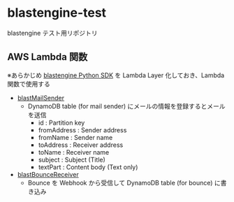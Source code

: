 # blastengine-test

blastengine テスト用リポジトリ

## AWS Lambda 関数

※あらかじめ [blastengine Python SDK](https://pypi.org/project/blastengine/) を Lambda Layer 化しておき、Lambda 関数で使用する

- [blastMailSender](lambda/blastMailSender/README.md)
  - DynamoDB table (for mail sender) にメールの情報を登録するとメールを送信
    - id : Partition key
    - fromAddress : Sender address
    - fromName : Sender name
    - toAddress : Receiver address
    - toName : Receiver name
    - subject : Subject (Title)
    - textPart : Content body (Text only)
- [blastBounceReceiver](lambda/blastBounceReceiver/README.md)
  - Bounce を Webhook から受信して DynamoDB table (for bounce) に書き込み
